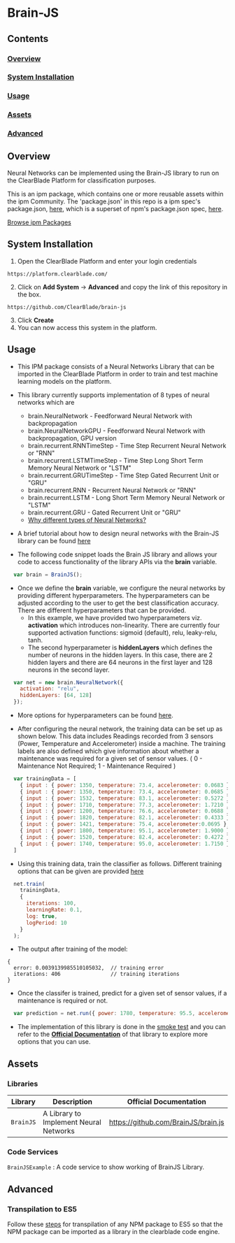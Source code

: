 # Brain-JS

## Contents

### [Overview](#overview-1)
### [System Installation](#system-installation)
### [Usage](#usage-1)
### [Assets](#assets-1)
### [Advanced](#advanced-1)

## Overview

Neural Networks can be implemented using the Brain-JS library to run on the ClearBlade Platform for classification purposes.

This is an ipm package, which contains one or more reusable assets within the ipm Community. The 'package.json' in this repo is a ipm spec's package.json, [here](https://docs.clearblade.com/v/3/6-ipm/spec), which is a superset of npm's package.json spec, [here](https://docs.npmjs.com/files/package.json).

[Browse ipm Packages](https://ipm.clearblade.com)

## System Installation

1. Open the ClearBlade Platform and enter your login credentials
```
https://platform.clearblade.com/
```
2. Click on **Add System** -> **Advanced** and copy the link of this repository in the box.
```
https://github.com/ClearBlade/brain-js
```
3. Click **Create**
4. You can now access this system in the platform.

## Usage

- This IPM package consists of a Neural Networks Library that can be imported in the ClearBlade Platform in order to train and test machine learning models on the platform.

- This library currently supports implementation of 8 types of neural networks which are
  - brain.NeuralNetwork - Feedforward Neural Network with backpropagation
  - brain.NeuralNetworkGPU - Feedforward Neural Network with backpropagation, GPU version
  - brain.recurrent.RNNTimeStep - Time Step Recurrent Neural Network or "RNN"
  - brain.recurrent.LSTMTimeStep - Time Step Long Short Term Memory Neural Network or "LSTM"
  - brain.recurrent.GRUTimeStep - Time Step Gated Recurrent Unit or "GRU"
  - brain.recurrent.RNN - Recurrent Neural Network or "RNN"
  - brain.recurrent.LSTM - Long Short Term Memory Neural Network or "LSTM"
  - brain.recurrent.GRU - Gated Recurrent Unit or "GRU"
  - [Why different types of Neural Networks?](https://github.com/BrainJS/brain.js#why-different-neural-network-types)

- A brief tutorial about how to design neural networks with the Brain-JS library can be found [here](https://scrimba.com/g/gneuralnetworks)

- The following code snippet loads the Brain JS library and allows your code to access functionality of the library APIs via the **brain** variable.

``` javascript
  var brain = BrainJS();
```

- Once we define the **brain** variable, we configure the neural networks by providing different hyperparameters. The hyperparameters can be adjusted according to the user to get the best classification accuracy. There are different hyperparameters that can be provided. 
  - In this example, we have provided two hyperparameters viz. **activation** which introduces non-linearity. There are currently four supported activation functions: sigmoid (default), relu, leaky-relu, tanh. 
  -  The second hyperparameter is **hiddenLayers** which defines the number of neurons in the hidden layers. In this case, there are 2 hidden layers and there are 64 neurons in the first layer and 128 neurons in the second layer.

``` javascript
  var net = new brain.NeuralNetwork({
    activation: "relu",
    hiddenLayers: [64, 128]
  });
```

- More options for hyperparameters can be found [here](https://github.com/BrainJS/brain.js#examples). 
 
- After configuring the neural network, the training data can be set up as shown below. This data includes Readings recorded from 3 sensors (Power, Temperature and Accelerometer) inside a machine. The training labels are also defined which give information about whether a maintenance was required for a given set of sensor values. ( 0 - Maintenance Not Required; 1 - Maintenance Required )

``` javascript
  var trainingData = [
    { input : { power: 1350, temperature: 73.4, accelerometer: 0.0683 }, output: { not_required : 1 } },
    { input : { power: 1350, temperature: 73.4, accelerometer: 0.0685 }, output: { not_required : 1 } }, 
    { input : { power: 1532, temperature: 83.1, accelerometer: 0.5272 }, output: { not_required : 1 } },
    { input : { power: 1710, temperature: 77.3, accelerometer: 1.7210 }, output: { required : 1 } }, 
    { input : { power: 1200, temperature: 76.6, accelerometer: 0.0688 }, output: { not_required : 1 } },
    { input : { power: 1820, temperature: 82.1, accelerometer: 0.4333 }, output: { required : 1 } },
    { input : { power: 1421, temperature: 75.4, accelerometer:0.0695 }, output: { not_required : 1 } },
    { input : { power: 1800, temperature: 95.1, accelerometer: 1.9000 }, output: { required : 1 } },
    { input : { power: 1520, temperature: 82.4, accelerometer: 0.4272 }, output: { not_required : 1 } },
    { input : { power: 1740, temperature: 95.0, accelerometer: 1.7150 }, output: { required : 1 } },
  ]
```

- Using this training data, train the classifier as follows. Different training options that can be given are provided [here](https://github.com/BrainJS/brain.js#training-options)

``` javascript
  net.train( 
    trainingData,     
    {
      iterations: 100,
      learningRate: 0.1,
      log: true,
      logPeriod: 10
    }
  );
```

- The output after training of the model:

```
{
  error: 0.0039139985510105032,  // training error
  iterations: 406                // training iterations
}
```

- Once the classifer is trained, predict for a given set of sensor values, if a maintenance is required or not.
``` javascript
  var prediction = net.run({ power: 1780, temperature: 95.5, accelerometer: 1.8120 });
```

- The implementation of this library is done in the [smoke test](https://github.com/ClearBlade/brain-js/blob/master/code/services/BrainJSExample/BrainJSExample.js) and you can refer to the [**Official Documentation**](https://github.com/BrainJS/brain.js) of that library to explore more options that you can use.  

## Assets

### Libraries 

| Library         | Description                            | Official Documentation              |
| --------------- | -------------------------------------- | ----------------------------------- |
| ``` BrainJS ``` | A Library to Implement Neural Networks | https://github.com/BrainJS/brain.js |

### Code Services

``` BrainJSExample ``` : A code service to show working of BrainJS Library.

## Advanced

### Transpilation to ES5

Follow these [steps](https://github.com/ClearBlade/Machine-Learning-Node-Libraries/blob/master/README.md#steps-for-transpilation-to-es5-1) for transpilation of any NPM package to ES5 so that the NPM package can be imported as a library in the clearblade code engine.

